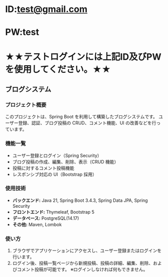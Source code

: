 # ID:test@gmail.com
# PW:test
# ★★テストログインには上記ID及びPWを使用してください。★★

## ブログシステム

### プロジェクト概要

このプロジェクトは、Spring Boot を利用して構築したブログシステムです。
ユーザー登録、認証、ブログ投稿の CRUD、コメント機能、UI の改善などを行っています。

### 機能一覧

- ユーザー登録とログイン（Spring Security）
- ブログ投稿の作成、編集、削除、表示（CRUD 機能）
- 投稿に対するコメント投稿機能
- レスポンシブ対応の UI（Bootstrap 採用）

### 使用技術

- **バックエンド:** Java 21, Spring Boot 3.4.3, Spring Data JPA, Spring Security
- **フロントエンド:** Thymeleaf, Bootstrap 5
- **データベース:** PostgreSQL(14.17)
- **その他:** Maven, Lombok

### 使い方

1. ブラウザでアプリケーションにアクセスし、ユーザー登録またはログインを行います。
2. ログイン後、投稿一覧ページから新規投稿、投稿の詳細、編集、削除、およびコメント投稿が可能です。
   ※ログインしなければ何もできません。
